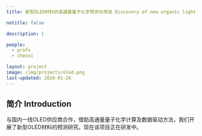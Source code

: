 ```yaml
---
title: 新型OLED材料的高通量量子化学预测与筛选 Discovery of new organic light-emitting diode (OLED) materials with high-throughput screening

notitle: false

description: |

people:
  - profx
  - chenxi

layout: project
image: /img/projects/oled.png
last-updated: 2020-01-26
---
```


## 简介 Introduction

与国内一线OLED供应商合作，借助高通量量子化学计算及数据驱动方法，我们开展了新型OLED材料的预测研究。现在该项目正在研发中。


